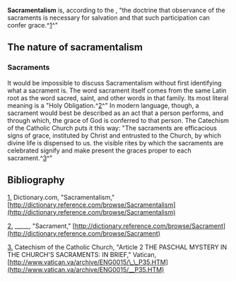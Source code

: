 **Sacramentalism** is, according to the , "the doctrine that
observance of the sacraments is necessary for salvation and that
such participation can confer grace.^[1](#bib_1)^"

## The nature of sacramentalism

### Sacraments

It would be impossible to discuss Sacramentalism without first
identifying what a sacrament is. The word sacrament itself comes
from the same Latin root as the word sacred, saint, and other words
in that family. Its most literal meaning is a "Holy
Obligation.^[2](#bib_2)^" In modern language, though, a sacrament
would best be described as an act that a person performs, and
through which, the grace of God is conferred to that person. The
Catechism of the Catholic Church puts it this way: "The sacraments
are efficacious signs of grace, instituted by Christ and entrusted
to the Church, by which divine life is dispensed to us. the visible
rites by which the sacraments are celebrated signify and make
present the graces proper to each sacrament.^[3](#bib_3)^"


## Bibliography

[1.](#bib_1_back) Dictionary.com, "Sacramentalism,"
[http://dictionary.reference.com/browse/Sacramentalism](http://dictionary.reference.com/browse/Sacramentalism)
  
[2.](#bib_2_back) \_\_\_\_\_, "Sacrament,"
[http://dictionary.reference.com/browse/Sacrament](http://dictionary.reference.com/browse/Sacrament)
  
[3.](#bib_3_back) Catechism of the Catholic Church, "Article 2 THE
PASCHAL MYSTERY IN THE CHURCH'S SACRAMENTS: IN BRIEF," Vatican,
[http://www.vatican.va/archive/ENG0015/\_\_P35.HTM](http://www.vatican.va/archive/ENG0015/__P35.HTM)



